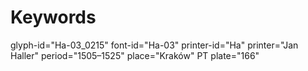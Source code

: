 # Keywords
glyph-id="Ha-03_0215"
font-id="Ha-03"
printer-id="Ha"
printer="Jan Haller"
period="1505–1525"
place="Kraków"
PT plate="166"
